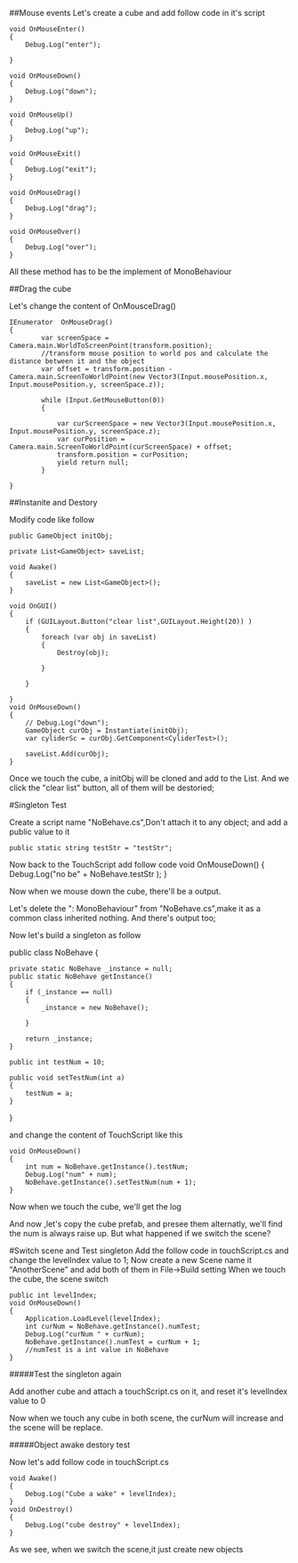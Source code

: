 ##Mouse events
Let's create a cube and add follow code in it's script

	void OnMouseEnter()
	{
		Debug.Log("enter");

	}

	void OnMouseDown()
	{
		Debug.Log("down");
	}

	void OnMouseUp()
	{
		Debug.Log("up");
	}

	void OnMouseExit()
	{
		Debug.Log("exit");
	}

	void OnMouseDrag()
	{
		Debug.Log("drag");
	}

	void OnMouseOver()
	{
		Debug.Log("over");
	}

All these method has to be the implement of MonoBehaviour

##Drag the cube

Let's change the content of OnMousceDrag() 

	IEnumerator  OnMouseDrag()
	{
		 	var screenSpace = Camera.main.WorldToScreenPoint(transform.position);
		    //transform mouse position to world pos and calculate the distance between it and the object
		    var offset = transform.position - Camera.main.ScreenToWorldPoint(new Vector3(Input.mousePosition.x, Input.mousePosition.y, screenSpace.z));

		    while (Input.GetMouseButton(0))
		    {

		        var curScreenSpace = new Vector3(Input.mousePosition.x, Input.mousePosition.y, screenSpace.z);
		        var curPosition = Camera.main.ScreenToWorldPoint(curScreenSpace) + offset;
		        transform.position = curPosition;
		        yield return null;
		    }

	}


##Instanite and Destory

Modify code like follow

	public GameObject initObj;

	private List<GameObject> saveList;

	void Awake()
	{
		saveList = new List<GameObject>();
	}

	void OnGUI()
	{
		if (GUILayout.Button("clear list",GUILayout.Height(20)) )
		{
			foreach (var obj in saveList) 
			{
				Destroy(obj);
				
			}
			
		}

	}
	void OnMouseDown()
	{
		// Debug.Log("down");
		GameObject curObj = Instantiate(initObj);
		var cyliderSc = curObj.GetComponent<CyliderTest>();
		
		saveList.Add(curObj);
	}


Once we touch the cube, a initObj will be cloned and add to the List.
And we click the "clear list" button, all of them will be destoried;

#Singleton Test

Create a script name "NoBehave.cs",Don't attach it to any object;
and add a public value to it

	public static string testStr = "testStr";

Now back to the TouchScript
add follow code 
	void OnMouseDown()
	{
		Debug.Log("no be" + NoBehave.testStr );
	}

Now when we mouse down the cube, there'll be a output.

Let's delete the ": MonoBehaviour" from "NoBehave.cs",make it as a common class inherited nothing. 
And there's output too;

Now let's build a singleton as follow

public class NoBehave  {

	private static NoBehave _instance = null;
	public static NoBehave getInstance()
	{
		if (_instance == null) 
		{
			_instance = new NoBehave();
			
		}

		return _instance;
	}

	public int testNum = 10;

	public void setTestNum(int a)
	{
		testNum = a;
	} 

}

and change the content of TouchScript like this 

	void OnMouseDown()
	{
		int num = NoBehave.getInstance().testNum;
		Debug.Log("num" + num);
		NoBehave.getInstance().setTestNum(num + 1);
	}

Now when we touch the cube, we'll get the log

And now ,let's copy the cube prefab, and presee them alternatly,
we'll find the num is always raise up.
But what happened if we switch the scene?

#Switch scene and Test singleton
Add the follow code in touchScript.cs
and change the levelIndex value to 1;
Now create a new Scene name it "AnotherScene" and add both of them in File->Build setting 
When we touch the cube, the scene switch

	public int levelIndex;
	void OnMouseDown()
	{
		Application.LoadLevel(levelIndex);
		int curNum = NoBehave.getInstance().numTest;
		Debug.Log("curNum " + curNum);
		NoBehave.getInstance().numTest = curNum + 1;
		//numTest is a int value in NoBehave
	}

#####Test the singleton again

Add another cube and attach a touchScript.cs on it, and reset it's levelIndex value to 0

Now when we touch any cube in both scene, the curNum will increase and the scene will be replace.

#####Object awake destory test

Now let's add follow code in touchScript.cs

	void Awake()
	{
		Debug.Log("Cube a wake" + levelIndex);
	}
	void OnDestroy()
	{
		Debug.Log("cube destroy" + levelIndex);
	}

As we see, when we switch the scene,it just create new objects








